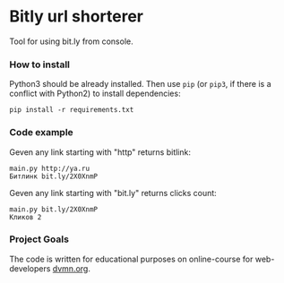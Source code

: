 # Bitly url shorterer

Tool for using bit.ly from console.

### How to install

Python3 should be already installed. 
Then use `pip` (or `pip3`, if there is a conflict with Python2) to install dependencies:
```
pip install -r requirements.txt
```

### Code example

Geven any link starting with "http" returns bitlink: 
```
main.py http://ya.ru
Битлинк bit.ly/2X0XnmP
```
Geven any link starting with "bit.ly" returns clicks count: 
```
main.py bit.ly/2X0XnmP
Кликов 2
```



### Project Goals

The code is written for educational purposes on online-course for web-developers [dvmn.org](https://dvmn.org/).